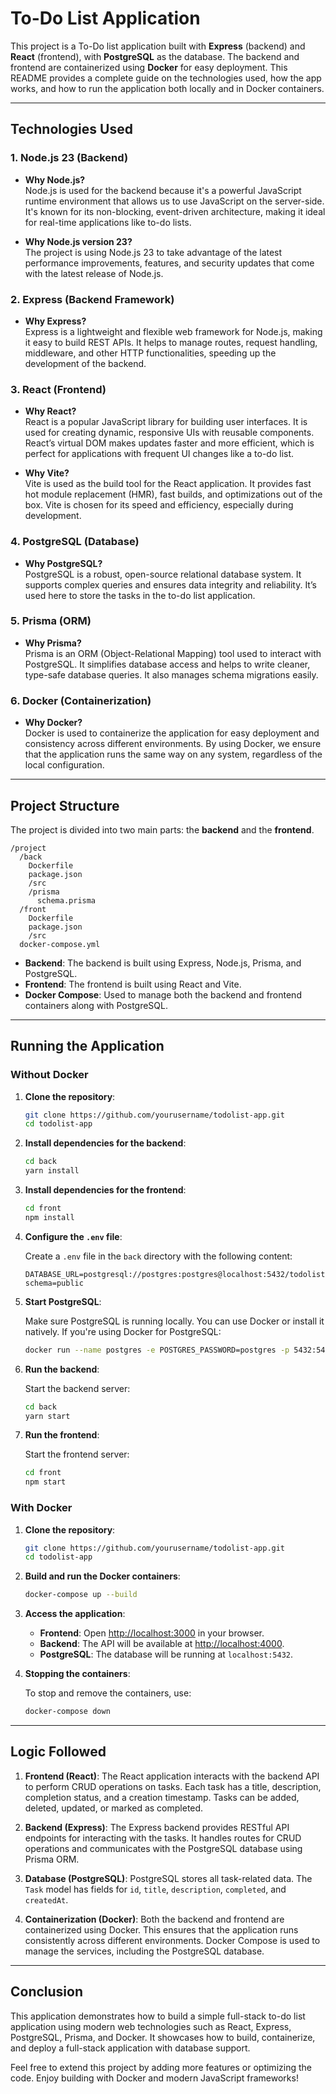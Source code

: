 
# To-Do List Application

This project is a To-Do list application built with **Express** (backend) and **React** (frontend), with **PostgreSQL** as the database. The backend and frontend are containerized using **Docker** for easy deployment. This README provides a complete guide on the technologies used, how the app works, and how to run the application both locally and in Docker containers.

---

## Technologies Used

### 1. **Node.js 23 (Backend)**

- **Why Node.js?**  
  Node.js is used for the backend because it's a powerful JavaScript runtime environment that allows us to use JavaScript on the server-side. It's known for its non-blocking, event-driven architecture, making it ideal for real-time applications like to-do lists.
  
- **Why Node.js version 23?**  
  The project is using Node.js 23 to take advantage of the latest performance improvements, features, and security updates that come with the latest release of Node.js.

### 2. **Express (Backend Framework)**

- **Why Express?**  
  Express is a lightweight and flexible web framework for Node.js, making it easy to build REST APIs. It helps to manage routes, request handling, middleware, and other HTTP functionalities, speeding up the development of the backend.

### 3. **React (Frontend)**

- **Why React?**  
  React is a popular JavaScript library for building user interfaces. It is used for creating dynamic, responsive UIs with reusable components. React’s virtual DOM makes updates faster and more efficient, which is perfect for applications with frequent UI changes like a to-do list.

- **Why Vite?**  
  Vite is used as the build tool for the React application. It provides fast hot module replacement (HMR), fast builds, and optimizations out of the box. Vite is chosen for its speed and efficiency, especially during development.

### 4. **PostgreSQL (Database)**

- **Why PostgreSQL?**  
  PostgreSQL is a robust, open-source relational database system. It supports complex queries and ensures data integrity and reliability. It’s used here to store the tasks in the to-do list application.

### 5. **Prisma (ORM)**

- **Why Prisma?**  
  Prisma is an ORM (Object-Relational Mapping) tool used to interact with PostgreSQL. It simplifies database access and helps to write cleaner, type-safe database queries. It also manages schema migrations easily.

### 6. **Docker (Containerization)**

- **Why Docker?**  
  Docker is used to containerize the application for easy deployment and consistency across different environments. By using Docker, we ensure that the application runs the same way on any system, regardless of the local configuration.

---

## Project Structure

The project is divided into two main parts: the **backend** and the **frontend**.

```
/project
  /back
    Dockerfile
    package.json
    /src
    /prisma
      schema.prisma
  /front
    Dockerfile
    package.json
    /src
  docker-compose.yml
```

- **Backend**: The backend is built using Express, Node.js, Prisma, and PostgreSQL.
- **Frontend**: The frontend is built using React and Vite.
- **Docker Compose**: Used to manage both the backend and frontend containers along with PostgreSQL.

---

## Running the Application

### Without Docker

1. **Clone the repository**:

   ```bash
   git clone https://github.com/yourusername/todolist-app.git
   cd todolist-app
   ```

2. **Install dependencies for the backend**:

   ```bash
   cd back
   yarn install
   ```

3. **Install dependencies for the frontend**:

   ```bash
   cd front
   npm install
   ```

4. **Configure the `.env` file**:

   Create a `.env` file in the `back` directory with the following content:

   ```env
   DATABASE_URL=postgresql://postgres:postgres@localhost:5432/todolist?schema=public
   ```

5. **Start PostgreSQL**:

   Make sure PostgreSQL is running locally. You can use Docker or install it natively. If you're using Docker for PostgreSQL:

   ```bash
   docker run --name postgres -e POSTGRES_PASSWORD=postgres -p 5432:5432 -d postgres
   ```

6. **Run the backend**:

   Start the backend server:

   ```bash
   cd back
   yarn start
   ```

7. **Run the frontend**:

   Start the frontend server:

   ```bash
   cd front
   npm start
   ```

### With Docker

1. **Clone the repository**:

   ```bash
   git clone https://github.com/yourusername/todolist-app.git
   cd todolist-app
   ```

2. **Build and run the Docker containers**:

   ```bash
   docker-compose up --build
   ```

3. **Access the application**:

   - **Frontend**: Open [http://localhost:3000](http://localhost:3000) in your browser.
   - **Backend**: The API will be available at [http://localhost:4000](http://localhost:4000).
   - **PostgreSQL**: The database will be running at `localhost:5432`.

4. **Stopping the containers**:

   To stop and remove the containers, use:

   ```bash
   docker-compose down
   ```

---

## Logic Followed

1. **Frontend (React)**: The React application interacts with the backend API to perform CRUD operations on tasks. Each task has a title, description, completion status, and a creation timestamp. Tasks can be added, deleted, updated, or marked as completed.

2. **Backend (Express)**: The Express backend provides RESTful API endpoints for interacting with the tasks. It handles routes for CRUD operations and communicates with the PostgreSQL database using Prisma ORM.

3. **Database (PostgreSQL)**: PostgreSQL stores all task-related data. The `Task` model has fields for `id`, `title`, `description`, `completed`, and `createdAt`.

4. **Containerization (Docker)**: Both the backend and frontend are containerized using Docker. This ensures that the application runs consistently across different environments. Docker Compose is used to manage the services, including the PostgreSQL database.

---

## Conclusion

This application demonstrates how to build a simple full-stack to-do list application using modern web technologies such as React, Express, PostgreSQL, Prisma, and Docker. It showcases how to build, containerize, and deploy a full-stack application with database support.

Feel free to extend this project by adding more features or optimizing the code. Enjoy building with Docker and modern JavaScript frameworks!

